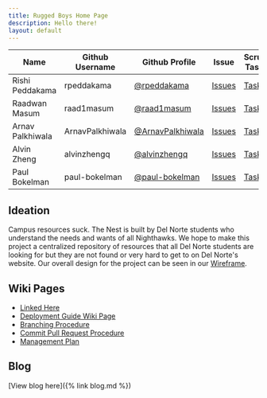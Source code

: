 ```yaml
---
title: Rugged Boys Home Page
description: Hello there!
layout: default
---
```


| Name             | Github Username | Github Profile                                         | Issue                                                                                     | Scrum Tasks                                                                                                      | Journals                                                                                                    | Commits                                                                                   |
| ---------------- | --------------- | ------------------------------------------------------ | ----------------------------------------------------------------------------------------- | ---------------------------------------------------------------------------------------------------------------- | ----------------------------------------------------------------------------------------------------------- | ----------------------------------------------------------------------------------------- |
| Rishi Peddakama  | rpeddakama      | [@rpeddakama](https://github.com/rpeddakama)           | [Issues](https://github.com/rpeddakama/Tri-2-CSA-Project/issues/assigned/rpeddakama)      | [Tasks](https://github.com/rpeddakama/Tri-2-CSA-Project/projects/1?card_filter_query=assignee%3Arpeddakama)      | [Journal](https://docs.google.com/document/d/1vxzWnE3vU9BzimUlZjcTz79fNOBTLcT7G4B1LLMhNEw/edit?usp=sharing) | [Commits](https://github.com/rpeddakama/Tri-2-CSA-Project/commits?author=rpeddakama)      |
| Raadwan Masum    | raad1masum      | [@raad1masum](https://github.com/raad1masum)           | [Issues](https://github.com/rpeddakama/Tri-2-CSA-Project/issues/assigned/raad1masum)      | [Tasks](https://github.com/rpeddakama/Tri-2-CSA-Project/projects/1?card_filter_query=assignee%3Araad1masum)      | [Journal](https://docs.google.com/document/d/1XdgObYAPpPuwJi6Kvq3mPO6OQn05WOdcwZ73aTua7e8/edit?usp=sharing) | [Commits](https://github.com/rpeddakama/Tri-2-CSA-Project/commits?author=raad1masum)      |
| Arnav Palkhiwala | ArnavPalkhiwala | [@ArnavPalkhiwala](https://github.com/ArnavPalkhiwala) | [Issues](https://github.com/rpeddakama/Tri-2-CSA-Project/issues/assigned/ArnavPalkhiwala) | [Tasks](https://github.com/rpeddakama/Tri-2-CSA-Project/projects/1?card_filter_query=assignee%3AArnavPalkhiwala) | [Journal](https://docs.google.com/document/d/1AK-Ri786nF8B7l2KveAWyUsA_whhBFCN9nLohUo_6_Q/edit?usp=sharing) | [Commits](https://github.com/rpeddakama/Tri-2-CSA-Project/commits?author=ArnavPalkhiwala) |
| Alvin Zheng      | alvinzhengq     | [@alvinzhengq](https://github.com/alvinzhengq)         | [Issues](https://github.com/rpeddakama/Tri-2-CSA-Project/issues/assigned/alvinzhengq)     | [Tasks](https://github.com/rpeddakama/Tri-2-CSA-Project/projects/1?card_filter_query=assignee%3Aalvinzhengq)     | [TODO]()                                                                                                    | [Commits](https://github.com/rpeddakama/Tri-2-CSA-Project/commits?author=alvinzhengq)     |
| Paul Bokelman    | paul-bokelman   | [@paul-bokelman](https://github.com/paul-bokelman)     | [Issues](https://github.com/rpeddakama/Tri-2-CSA-Project/issues/assigned/paul-bokelman)   | [Tasks](https://github.com/rpeddakama/Tri-2-CSA-Project/projects/1?card_filter_query=assignee%3APaul-Bokelman)   | [TODO]()                                                                                                    | [Commits](https://github.com/rpeddakama/Tri-2-CSA-Project/commits?author=paul-bokelman)   |

## Ideation

Campus resources suck. The Nest is built by Del Norte students who understand the needs and wants of all Nighthawks. We hope to make this project a centralized repository of resources that all Del Norte students are looking for but they are not found or very hard to get to on Del Norte's website. Our overall design for the project can be seen in our [Wireframe](https://www.figma.com/file/MXRw08pdG3NeZhkbbfcwWg/Website?node-id=0%3A1).

## Wiki Pages

- [Linked Here](https://docs.google.com/document/d/1o2t9mfTEV6JXODErKaMG_Cecv9VgEi5BkTt7QeLzkR4/edit)
- [Deployment Guide Wiki Page](https://github.com/rpeddakama/Tri-2-CSA-Project/wiki/Deployment-Guide)
- [Branching Procedure](https://github.com/rpeddakama/Tri-2-CSA-Project/wiki/Branching-Procedure)
- [Commit Pull Request Procedure](https://github.com/rpeddakama/Tri-2-CSA-Project/wiki/Commit-Pull-Request-Procedure)
- [Management Plan](https://github.com/rpeddakama/Tri-2-CSA-Project/wiki/Management-Plan)

## Blog

[View blog here]({% link blog.md %})
